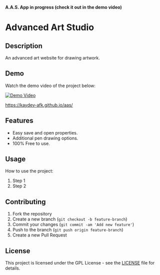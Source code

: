 **A.A.S. App in progress (check it out in the demo video)**

# Advanced Art Studio

## Description
An advanced art website for drawing artwork.

## Demo
Watch the demo video of the project below:

[![Demo Video](https://i9.ytimg.com/vi_webp/U4Q6bQn8QkM/mqdefault.webp?v=67954fad&sqp=CKSf1bwG&rs=AOn4CLBpoh3GZO0QdD9Zo8YBsFbX5a9suQ)](https://www.youtube.com/watch?v=U4Q6bQn8QkM)

https://kaydev-afk.github.io/aas/

## Features
- Easy save and open properties.
- Additional pen drawing options.
- 100% Free to use.

## Usage
How to use the project:

1. Step 1
2. Step 2

## Contributing
1. Fork the repository
2. Create a new branch (`git checkout -b feature-branch`)
3. Commit your changes (`git commit -am 'Add new feature'`)
4. Push to the branch (`git push origin feature-branch`)
5. Create a new Pull Request

## License
This project is licensed under the GPL License - see the [LICENSE](LICENSE) file for details.

